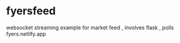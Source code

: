 # fyersfeed
websocket streaming example for market feed , involves flask , polls fyers.netlify.app 

